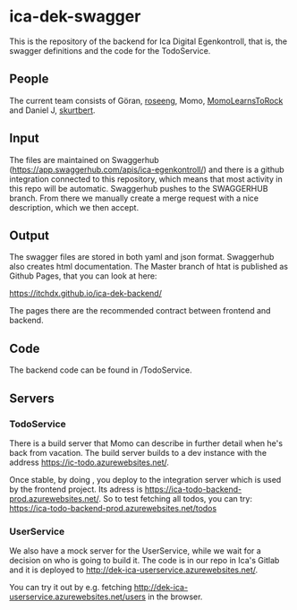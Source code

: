# ica-dek-swagger

This is the repository of the backend for Ica Digital Egenkontroll, that is, the swagger definitions and the code for the TodoService.

## People

The current team consists of Göran, [roseeng](https://github.com/roseeng), Momo, [MomoLearnsToRock](https://github.com/momolearnstorock) and Daniel J, [skurtbert](https://github.com/skurtbert).

## Input

The files are maintained on Swaggerhub (https://app.swaggerhub.com/apis/ica-egenkontroll/) and there is a github integration
connected to this repository, which means that most activity in this repo will be automatic. Swaggerhub pushes to the SWAGGERHUB branch. From there we manually create a merge request with a nice description, which we then accept.

## Output

The swagger files are stored in both yaml and json format.
Swaggerhub also creates html documentation. The Master branch of htat is published as Github Pages, that you can look at here:

https://itchdx.github.io/ica-dek-backend/

The pages there are the recommended contract between frontend and backend.

## Code

The backend code can be found in /TodoService. 

## Servers

### TodoService

There is a build server that Momo can describe in further detail when he's back from vacation. The build server builds to a dev instance with the address https://ic-todo.azurewebsites.net/.

Once stable, by doing <insert description  here>, you deploy to the integration server which is used by the frontend project. Its adress is https://ica-todo-backend-prod.azurewebsites.net/.
So to test fetching all todos, you can try: https://ica-todo-backend-prod.azurewebsites.net/todos

### UserService

We also have a mock server for the UserService, while we wait for a decision on who is going to build it.
The code is in our repo in Ica's Gitlab and it is deployed to http://dek-ica-userservice.azurewebsites.net/.

You can try it out by e.g. fetching http://dek-ica-userservice.azurewebsites.net/users in the browser.



